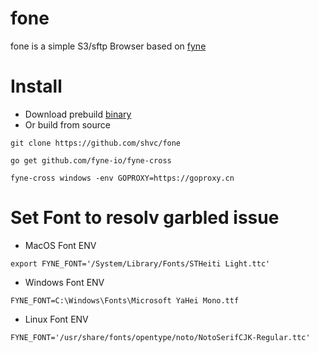 # fone
fone is a simple S3/sftp Browser based on [fyne](https://github.com/fyne-io/fyne)

# Install
- Download prebuild [binary](https://github.com/shvc/fone/releases)
- Or build from source
```
git clone https://github.com/shvc/fone

go get github.com/fyne-io/fyne-cross

fyne-cross windows -env GOPROXY=https://goproxy.cn
```

# Set Font to resolv garbled issue
- MacOS Font ENV
```
export FYNE_FONT='/System/Library/Fonts/STHeiti Light.ttc'
```
- Windows Font ENV
```
FYNE_FONT=C:\Windows\Fonts\Microsoft YaHei Mono.ttf
```

- Linux Font ENV
```
FYNE_FONT='/usr/share/fonts/opentype/noto/NotoSerifCJK-Regular.ttc'
```
